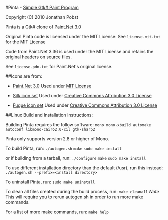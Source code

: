 #Pinta - [Simple Gtk# Paint Program](http://pinta-project.com/)

Copyright (C) 2010 Jonathan Pobst <monkey AT jpobst DOT com>

Pinta is a Gtk# clone of [Paint.Net 3.0](http://www.getpaint.net/)

Original Pinta code is licensed under the MIT License:
See `license-mit.txt` for the MIT License

Code from Paint.Net 3.36 is used under the MIT License and retains the
original headers on source files.

See `license-pdn.txt` for Paint.Net's original license.


##Icons are from:

- [Paint.Net 3.0](http://www.getpaint.net/)
Used under [MIT License](http://www.opensource.org/licenses/mit-license.php)

- [Silk icon set](http://www.famfamfam.com/lab/icons/silk/)
Used under [Creative Commons Attribution 3.0 License](http://creativecommons.org/licenses/by/3.0/)

- [Fugue icon set](http://pinvoke.com/)
Used under [Creative Commons Attribution 3.0 License](http://creativecommons.org/licenses/by/3.0/)



##Linux Build and Installation Instructions:

Building Pinta requires the follow software:
`mono mono-xbuild automake autoconf libmono-cairo2.0-cil gtk-sharp2`

Pinta only supports version 2.8 or higher of Mono.

To build Pinta, run:
`./autogen.sh`
`make`
`sudo make install`

or if building from a tarball, run:
`./configure`
`make`
`sudo make install`

To use different installation directory than the default (/usr), run this instead:
`./autogen.sh --prefix=<install directory>`

To uninstall Pinta, run:
`sudo make uninstall`

To clean all files created during the build process, run:
`make cleanall`
*Note* This will require you to rerun autogen.sh in order to run more make commands.

For a list of more make commands, run:
`make help`
